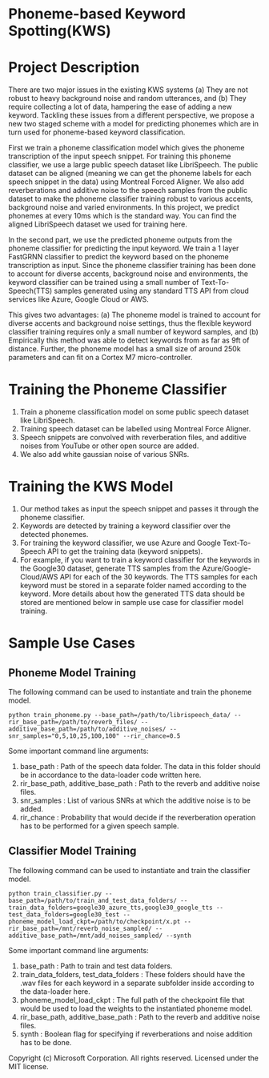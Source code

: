 # Phoneme-based Keyword Spotting(KWS)

# Project Description
There are two major issues in the existing KWS systems (a) They are not robust to heavy background noise and random utterances, and (b) They require collecting a lot of data, hampering the ease of adding a new keyword. Tackling these issues from a different perspective, we propose a new two staged scheme with a model for predicting phonemes which are in turn used for phoneme-based keyword classification. 

First we train a phoneme classification model which gives the phoneme transcription of the input speech snippet. For training this phoneme classifier, we use a large public speech dataset like LibriSpeech. The public dataset can be aligned (meaning we can get the phoneme labels for each speech snippet in the data) using Montreal Forced Aligner. We also add reverberations and additive noise to the speech samples from the public dataset to make the phoneme classifier training robust to various accents, background noise and varied environments. In this project, we predict phonemes at every 10ms which is the standard way. You can find the aligned LibriSpeech dataset we used for training here.

In the second part, we use the predicted phoneme outputs from the phoneme classifier for predicting the input keyword. We train a 1 layer FastGRNN classifier to predict the keyword based on the phoneme transcription as input. Since the phoneme classifier training has been done to account for diverse accents, background noise and environments, the keyword classifier can be trained using a small number of Text-To-Speech(TTS) samples generated using any standard TTS API from cloud services like Azure, Google Cloud or AWS.

This gives two advantages: (a) The phoneme model is trained to account for diverse accents and background noise settings, thus the flexible keyword classifier training requires only a small number of keyword samples, and (b) Empirically this method was able to detect keywords from as far as 9ft of distance. Further, the phoneme model has a small size of around 250k parameters and can fit on a Cortex M7 micro-controller.

# Training the Phoneme Classifier
1) Train a phoneme classification model on some public speech dataset like LibriSpeech.
2) Training speech dataset can be labelled using Montreal Force Aligner.
3) Speech snippets are convolved with reverberation files, and additive noises from YouTube or other open source are added.
4) We also add white gaussian noise of various SNRs.

# Training the KWS Model
1) Our method takes as input the speech snippet and passes it through the phoneme classifier.
2) Keywords are detected by training a keyword classifier over the detected phonemes.
3) For training the keyword classifier, we use Azure and Google Text-To-Speech API to get the training data (keyword snippets).
4) For example, if you want to train a keyword classifier for the keywords in the Google30 dataset, generate TTS samples from the Azure/Google-Cloud/AWS API for each of the 30 keywords. The TTS samples for each keyword must be stored in a separate folder named according to the keyword. More details about how the generated TTS data should be stored are mentioned below in sample use case for classifier model training.

# Sample Use Cases

## Phoneme Model Training
The following command can be used to instantiate and train the phoneme model.
```
python train_phoneme.py --base_path=/path/to/librispeech_data/ --rir_base_path=/path/to/reverb_files/ --additive_base_path=/path/to/additive_noises/ --snr_samples="0,5,10,25,100,100" --rir_chance=0.5 
```
Some important command line arguments:
1) base_path : Path of the speech data folder. The data in this folder should be in accordance to the data-loader code written here.
2) rir_base_path, additive_base_path : Path to the reverb and additive noise files.
3) snr_samples : List of various SNRs at which the additive noise is to be added.
4) rir_chance : Probability that would decide if the reverberation operation has to be performed for a given speech sample.

## Classifier Model Training
The following command can be used to instantiate and train the classifier model.
```
python train_classifier.py --base_path=/path/to/train_and_test_data_folders/ --train_data_folders=google30_azure_tts,google30_google_tts --test_data_folders=google30_test --phoneme_model_load_ckpt=/path/to/checkpoint/x.pt --rir_base_path=/mnt/reverb_noise_sampled/ --additive_base_path=/mnt/add_noises_sampled/ --synth 
```
Some important command line arguments:

1) base_path : Path to train and test data folders.
2) train_data_folders, test_data_folders : These folders should have the .wav files for each keyword in a separate subfolder inside according to the data-loader here.
3) phoneme_model_load_ckpt : The full path of the checkpoint file that would be used to load the weights to the instantiated phoneme model.
4) rir_base_path, additive_base_path : Path to the reverb and additive noise files.
5) synth : Boolean flag for specifying if reverberations and noise addition has to be done.

Copyright (c) Microsoft Corporation. All rights reserved.
Licensed under the MIT license.